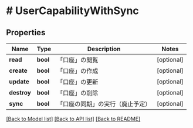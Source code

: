 # # UserCapabilityWithSync

## Properties

Name | Type | Description | Notes
------------ | ------------- | ------------- | -------------
**read** | **bool** | 「口座」の閲覧 | [optional]
**create** | **bool** | 「口座」の作成 | [optional]
**update** | **bool** | 「口座」の更新 | [optional]
**destroy** | **bool** | 「口座」の削除 | [optional]
**sync** | **bool** | 「口座の同期」の実行（廃止予定） | [optional]

[[Back to Model list]](../../README.md#models) [[Back to API list]](../../README.md#endpoints) [[Back to README]](../../README.md)
